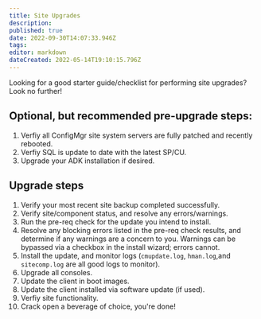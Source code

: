```yaml
---
title: Site Upgrades
description: 
published: true
date: 2022-09-30T14:07:33.946Z
tags: 
editor: markdown
dateCreated: 2022-05-14T19:10:15.796Z
---
```


Looking for a good starter guide/checklist for performing site upgrades? Look no further!

## Optional, but recommended pre-upgrade steps:

1. Verfiy all ConfigMgr site system servers are fully patched and recently rebooted.
2. Verfiy SQL is update to date with the latest SP/CU.
3. Upgrade your ADK installation if desired.

## Upgrade steps

1. Verify your most recent site backup completed successfully.
2. Verify site/component status, and resolve any errors/warnings.
3. Run the pre-req check for the update you intend to install.
4. Resolve any blocking errors listed in the pre-req check results, and determine if any warnings are a concern to you. Warnings can be bypassed via a checkbox in the install wizard; errors cannot.
5. Install the update, and monitor logs (`cmupdate.log`, `hman.log`,and `sitecomp.log` are all good logs to monitor).
6. Upgrade all consoles.
7. Update the client in boot images.
8. Update the client installed via software update (if used).
9. Verfiy site functionality.
10. Crack open a beverage of choice, you're done!
